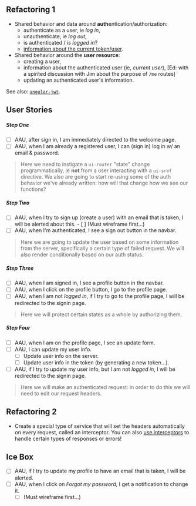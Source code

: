 ## Refactoring 1

- Shared behavior and data around **auth**entication/authorization:
  - authenticate as a user, ie *log in*,
  - unauthenticate, ie *log out*,
  - is authenticated / *is logged in*?
  - [information about the current token/user](https://github.com/auth0/jwt-decode).
- Shared behavior around the **user resource**:
  - creating a user,
  - information about the authenticated user (ie, *current user*),
    [Ed: with a spirited discussion with Jim about the purpose of `/me`
    routes]
  - updating an authenticated user's information.

See also: [`angular-jwt`](https://github.com/auth0/angular-jwt).

## User Stories

##### Step One

- [ ] AAU, after sign in, I am immediately directed to the welcome page.
- [ ] AAU, when I am already a registered user, I can (sign in) log in 
      w/ an email & password.

> Here we need to instigate a `ui-router` "state" change programmatically,
> ie **not** from a user interacting with a `ui-sref` directive. We also
> are going to start re-using some of the auth behavior we've already
> written: how will that change how we see our functions?

##### Step Two

- [ ] AAU, when I try to sign up (create a user) with an email that is 
      taken, I will be alerted about this.
      - [ ] (Must wireframe first…)
- [ ] AAU, when I'm authenticated, I see a sign out button in the navbar.

> Here we are going to update the user based on some information from
> the server, specifically a certain type of failed request. We will also
> render conditionally based on our auth status.

##### Step Three

- [ ] AAU, when I am signed in, I see a profile button in the navbar.
- [ ] AAU, when I click on the profile button, I go to the profile page.
- [ ] AAU, when I am not *logged in*, if I try to go to the profile page,
      I will be redirected to the signin page.

> Here we will protect certain states as a whole by authorizing them.

##### Step Four

- [ ] AAU, when I am on the profile page, I see an update form.
- [ ] AAU, I can update my user info.
  - [ ] Update user info on the server.
  - [ ] Update user info in the token (by generating a new token…).
- [ ] AAU, if I try to update my user info, but I am not *logged in*,
      I will be redirected to the signin page.

> Here we will make an authenticated request: in order to do this we
> will need to edit our request headers.

## Refactoring 2

- Create a special type of service that will set the headers 
  automatically on every request, called an interceptor. You can also
  [use interceptors][interceptors] to handle certain types of responses 
  or errors!

## Ice Box

- [ ] AAU, if I try to update my profile to have an email that is taken,
      I will be alerted.
- [ ] AAU, when I click on *Forgot my password*, I get a notification to
      change it.
  - [ ] (Must wireframe first…)

<!-- Links -->

[interceptors]: https://docs.angularjs.org/api/ng/service/$http#interceptors
